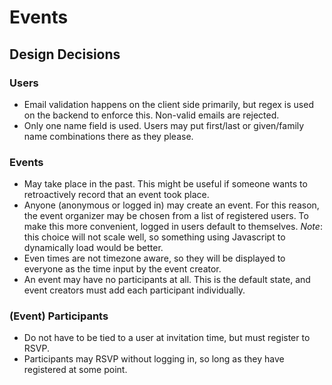 # Events

## Design Decisions

### Users
* Email validation happens on the client side primarily, but regex
is used on the backend to enforce this. Non-valid emails are rejected.
* Only one name field is used. Users may put first/last or given/family
name combinations there as they please.

### Events
* May take place in the past. This might be useful if someone wants to
retroactively record that an event took place.
* Anyone (anonymous or logged in) may create an event. For this reason,
the event organizer may be chosen from a list of registered users. To
make this more convenient, logged in users default to themselves. _Note_:
this choice will not scale well, so something using Javascript to dynamically
load would be better.
* Even times are not timezone aware, so they will be displayed to everyone
as the time input by the event creator.
* An event may have no participants at all. This is the default state, and
event creators must add each participant individually.

### (Event) Participants
* Do not have to be tied to a user at invitation time, but must register to
RSVP.
* Participants may RSVP without logging in, so long as they have registered at
some point.
